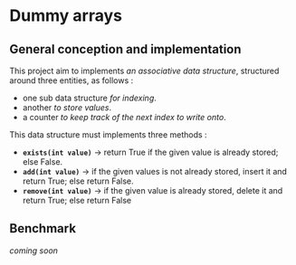 # Dummy arrays

## General conception and implementation
This project aim to implements _an associative data structure_, structured around three entities, as follows :
- one sub data structure _for indexing_.
- another _to store values_.
- a counter _to keep track of the next index to write onto_.

This data structure must implements three methods :
- **`exists(int value)`** -> return True if the given value is already stored; else False.
- **`add(int value)`** -> if the given values is not already stored, insert it and return True; else return False.
- **`remove(int value)`** -> if the given value is already stored, delete it and return True; else return False 

## Benchmark
*coming soon*
